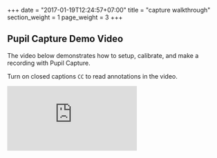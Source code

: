 +++
date = "2017-01-19T12:24:57+07:00"
title = "capture walkthrough"
section_weight = 1
page_weight = 3
+++

## Pupil Capture Demo Video

The video below demonstrates how to setup, calibrate, and make a recording with Pupil Capture.

Turn on closed captions `CC` to read annotations in the video.

> <div class="content-container">
  <div class='video-container' >
      <iframe class=feature-video src="https://www.youtube.com/embed/Fxll-vPFa90?rel=0" frameborder="0" allowfullscreen></iframe>
  </div>
</div>